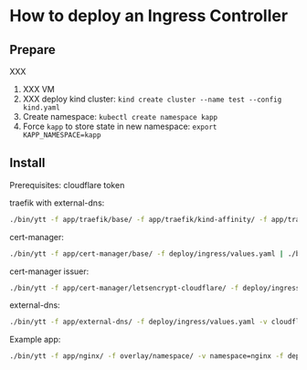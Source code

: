 # How to deploy an Ingress Controller

## Prepare

XXX

1. XXX VM
1. XXX deploy kind cluster: `kind create cluster --name test --config kind.yaml`
1. Create namespace: `kubectl create namespace kapp`
1. Force `kapp` to store state in new namespace: `export KAPP_NAMESPACE=kapp`

## Install

Prerequisites: cloudflare token

traefik with external-dns:

```bash
./bin/ytt -f app/traefik/base/ -f app/traefik/kind-affinity/ -f app/traefik/external-dns/ -f deploy/ingress/values.yaml -v cloudflare.key=<your-cloudflare-key> | ./bin/kapp deploy --app traefik --file -
```

cert-manager:

```bash
./bin/ytt -f app/cert-manager/base/ -f deploy/ingress/values.yaml | ./bin/kapp deploy --app cert-manager --file -
```

cert-manager issuer:

```bash
./bin/ytt -f app/cert-manager/letsencrypt-cloudflare/ -f deploy/ingress/values.yaml -v cloudflare.key=<your-cloudflare-key> | ./bin/kapp deploy --app cert-manager-issuer --file -
```

external-dns:

```bash
./bin/ytt -f app/external-dns/ -f deploy/ingress/values.yaml -v cloudflare.key=<your-cloudflare-key> | ./bin/kapp deploy --app external-dns --file -
```

Example app:

```bash
./bin/ytt -f app/nginx/ -f overlay/namespace/ -v namespace=nginx -f deploy/ingress/values.yaml | ./bin/kapp deploy --app nginx --file -
```
